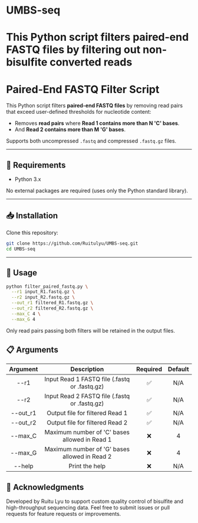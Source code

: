 # UMBS-seq
This Python script filters **paired-end FASTQ files** by filtering out non-bisulfite converted reads
=======
# Paired-End FASTQ Filter Script

This Python script filters **paired-end FASTQ files** by removing read pairs that exceed user-defined thresholds for nucleotide content:

- Removes **read pairs** where **Read 1 contains more than N 'C' bases**.
- And **Read 2 contains more than M 'G' bases**.

Supports both uncompressed `.fastq` and compressed `.fastq.gz` files.

---

## 🔧 Requirements

- Python 3.x

No external packages are required (uses only the Python standard library).

---

## 📥 Installation

Clone this repository:

```bash
git clone https://github.com/Ruitulyu/UMBS-seq.git
cd UMBS-seq
```

---

## 🚀 Usage

```bash
python filter_paired_fastq.py \
  --r1 input_R1.fastq.gz \
  --r2 input_R2.fastq.gz \
  --out_r1 filtered_R1.fastq.gz \
  --out_r2 filtered_R2.fastq.gz \
  --max_C 4 \
  --max_G 4
```
Only read pairs passing both filters will be retained in the output files.

## 📋 Arguments
|Argument   |Description	                             |Required	|Default    |
|   :---:   |                      :---:                     |   :---:  |   :---:   |
|--r1	    | Input Read 1 FASTQ file (.fastq or .fastq.gz)  |	✅	|N/A        |
|--r2	    | Input Read 2 FASTQ file (.fastq or .fastq.gz)  |	✅	|N/A        |
|--out_r1   | Output file for filtered Read 1                |	✅	|N/A        |
|--out_r2   | Output file for filtered Read 2	             |  ✅	|N/A        |
|--max_C    | Maximum number of 'C' bases allowed in Read 1  |	❌	|4          |
|--max_G    | Maximum number of 'G' bases allowed in Read 2  |	❌	|4          |
|--help     | Print the help                                 |  ❌      |N/A        |

## 🙌 Acknowledgments
Developed by Ruitu Lyu to support custom quality control of bisulfite and high-throughput sequencing data.
Feel free to submit issues or pull requests for feature requests or improvements.
